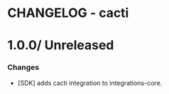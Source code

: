 # CHANGELOG - cacti

1.0.0/ Unreleased
==================

### Changes

* [SDK] adds cacti integration to integrations-core.

